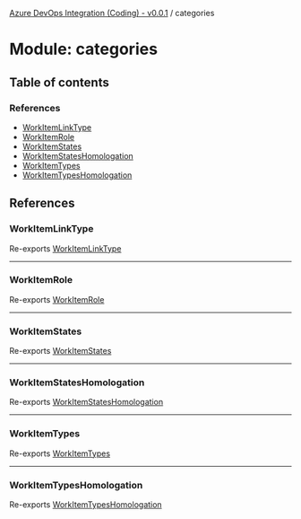 [Azure DevOps Integration (Coding) - v0.0.1](../README.md) / categories

# Module: categories

## Table of contents

### References

- [WorkItemLinkType](categories.md#workitemlinktype)
- [WorkItemRole](categories.md#workitemrole)
- [WorkItemStates](categories.md#workitemstates)
- [WorkItemStatesHomologation](categories.md#workitemstateshomologation)
- [WorkItemTypes](categories.md#workitemtypes)
- [WorkItemTypesHomologation](categories.md#workitemtypeshomologation)

## References

### WorkItemLinkType

Re-exports [WorkItemLinkType](../enums/categories_workItemLinkType.WorkItemLinkType.md)

___

### WorkItemRole

Re-exports [WorkItemRole](../enums/categories_workItemRole.WorkItemRole.md)

___

### WorkItemStates

Re-exports [WorkItemStates](../enums/categories_workItemStates.WorkItemStates.md)

___

### WorkItemStatesHomologation

Re-exports [WorkItemStatesHomologation](categories_workItemStatesHomologation.md#workitemstateshomologation)

___

### WorkItemTypes

Re-exports [WorkItemTypes](../enums/categories_workItemTypes.WorkItemTypes.md)

___

### WorkItemTypesHomologation

Re-exports [WorkItemTypesHomologation](categories_workItemTypesHomologation.md#workitemtypeshomologation)
